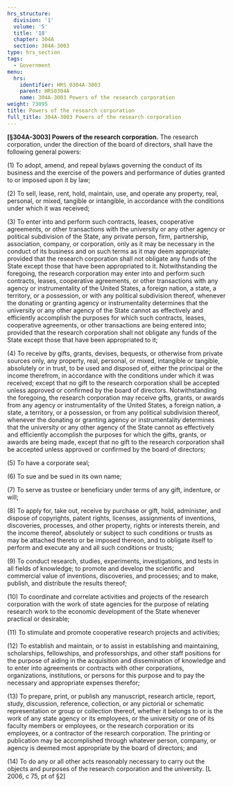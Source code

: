 ```yaml
---
hrs_structure:
  division: '1'
  volume: '5'
  title: '18'
  chapter: 304A
  section: 304A-3003
type: hrs_section
tags:
  - Government
menu:
  hrs:
    identifier: HRS_0304A-3003
    parent: HRS0304A
    name: 304A-3003 Powers of the research corporation
weight: 73095
title: Powers of the research corporation
full_title: 304A-3003 Powers of the research corporation
---
```

**[§304A-3003] Powers of the research corporation.** The research corporation, under the direction of the board of directors, shall have the following general powers:

(1) To adopt, amend, and repeal bylaws governing the conduct of its business and the exercise of the powers and performance of duties granted to or imposed upon it by law;

(2) To sell, lease, rent, hold, maintain, use, and operate any property, real, personal, or mixed, tangible or intangible, in accordance with the conditions under which it was received;

(3) To enter into and perform such contracts, leases, cooperative agreements, or other transactions with the university or any other agency or political subdivision of the State, any private person, firm, partnership, association, company, or corporation, only as it may be necessary in the conduct of its business and on such terms as it may deem appropriate; provided that the research corporation shall not obligate any funds of the State except those that have been appropriated to it. Notwithstanding the foregoing, the research corporation may enter into and perform such contracts, leases, cooperative agreements, or other transactions with any agency or instrumentality of the United States, a foreign nation, a state, a territory, or a possession, or with any political subdivision thereof, whenever the donating or granting agency or instrumentality determines that the university or any other agency of the State cannot as effectively and efficiently accomplish the purposes for which such contracts, leases, cooperative agreements, or other transactions are being entered into; provided that the research corporation shall not obligate any funds of the State except those that have been appropriated to it;

(4) To receive by gifts, grants, devises, bequests, or otherwise from private sources only, any property, real, personal, or mixed, intangible or tangible, absolutely or in trust, to be used and disposed of, either the principal or the income therefrom, in accordance with the conditions under which it was received; except that no gift to the research corporation shall be accepted unless approved or confirmed by the board of directors. Notwithstanding the foregoing, the research corporation may receive gifts, grants, or awards from any agency or instrumentality of the United States, a foreign nation, a state, a territory, or a possession, or from any political subdivision thereof, whenever the donating or granting agency or instrumentality determines that the university or any other agency of the State cannot as effectively and efficiently accomplish the purposes for which the gifts, grants, or awards are being made, except that no gift to the research corporation shall be accepted unless approved or confirmed by the board of directors;

(5) To have a corporate seal;

(6) To sue and be sued in its own name;

(7) To serve as trustee or beneficiary under terms of any gift, indenture, or will;

(8) To apply for, take out, receive by purchase or gift, hold, administer, and dispose of copyrights, patent rights, licenses, assignments of inventions, discoveries, processes, and other property, rights or interests therein, and the income thereof, absolutely or subject to such conditions or trusts as may be attached thereto or be imposed thereon, and to obligate itself to perform and execute any and all such conditions or trusts;

(9) To conduct research, studies, experiments, investigations, and tests in all fields of knowledge; to promote and develop the scientific and commercial value of inventions, discoveries, and processes; and to make, publish, and distribute the results thereof;

(10) To coordinate and correlate activities and projects of the research corporation with the work of state agencies for the purpose of relating research work to the economic development of the State whenever practical or desirable;

(11) To stimulate and promote cooperative research projects and activities;

(12) To establish and maintain, or to assist in establishing and maintaining, scholarships, fellowships, and professorships, and other staff positions for the purpose of aiding in the acquisition and dissemination of knowledge and to enter into agreements or contracts with other corporations, organizations, institutions, or persons for this purpose and to pay the necessary and appropriate expenses therefor;

(13) To prepare, print, or publish any manuscript, research article, report, study, discussion, reference, collection, or any pictorial or schematic representation or group or collection thereof, whether it belongs to or is the work of any state agency or its employees, or the university or one of its faculty members or employees, or the research corporation or its employees, or a contractor of the research corporation. The printing or publication may be accomplished through whatever person, company, or agency is deemed most appropriate by the board of directors; and

(14) To do any or all other acts reasonably necessary to carry out the objects and purposes of the research corporation and the university. [L 2006, c 75, pt of §2]